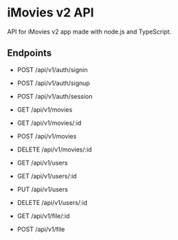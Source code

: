 # iMovies v2 API
API for iMovies v2 app made with node.js and TypeScript.

## Endpoints

- POST /api/v1/auth/signin
- POST /api/v1/auth/signup
- POST /api/v1/auth/session

- GET /api/v1/movies
- GET /api/v1/movies/:id
- POST /api/v1/movies
- DELETE /api/v1/movies/:id

- GET /api/v1/users
- GET /api/v1/users/:id
- PUT /api/v1/users
- DELETE /api/v1/users/:id

- GET /api/v1/file/:id
- POST /api/v1/file


